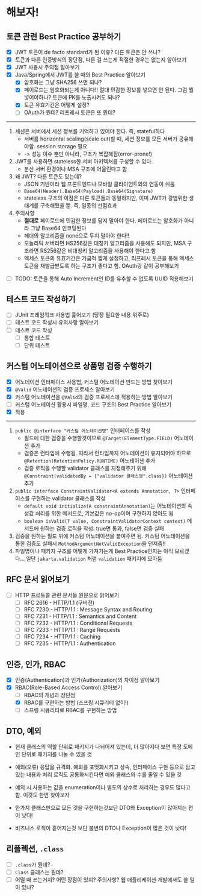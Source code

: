 # 해보자!

## 토큰 관련 Best Practice 공부하기
- [x] JWT 토큰이 de facto standard가 된 이유? 다른 토큰은 안 쓰나?
- [x] 토큰과 다른 인증방식의 장단점, 다른 걸 쓰는게 적절한 경우는 없는지 알아보기
- [x] JWT 사용시 주의점 알아보기
- [x] Java/Spring에서 JWT를 쓸 때의 Best Practice 알아보기
  - [x] 암호화는 그냥 SHA256 쓰면 되나?
  - [x] 페이로드는 암호화되는게 아니다!! 절대 민감한 정보를 넣으면 안 된다. 그럼 뭘 넣어야하나? 토큰에 PK를 노출시켜도 되나?
  - [x] 토큰 유효기간은 어떻게 설정?
  - [ ] OAuth가 뭔데? 리프레시 토큰은 또 뭔데?
- - -
1. 세션은 서버에서 세션 정보를 기억하고 있어야 한다. 즉, stateful하다
   - 서버를 horizontal scaling(scale out)할 때, 세션 정보를 모든 서버가 공유해야함. session storage 필요
   - -> 성능 이슈 뿐만 아니라, 구조가 복잡해짐(error-prone!)
2. JWT를 사용하면 stateless한 서버 아키텍쳐를 구성할 수 있다.
   - 분산 서버 환경이나 MSA 구조에 어울린다고 함
3. 왜 JWT? 다른 토큰도 있는데?
   - JSON 기반이라 웹 프론트엔드나 모바일 클라이언트와의 연동이 쉬움
   - `Base64(Header).Base64(Payload).Base64(Signature)`
   - stateless 구조의 이점은 다른 토큰들과 동일하지만, 이미 JWT가 광범위한 생태계를 구축해뒀을 뿐. 즉, 일종의 선점효과
4. 주의사항
   - **절대로** 페이로드에 민감한 정보를 담지 말아야 한다. 페이로드는 암호화가 아니라 그냥 Base64 인코딩된다
   - 헤더의 알고리즘을 none으로 두지 말아야 한다!!
   - 모놀리틱 서버라면 HS256같은 대칭키 알고리즘을 사용해도 되지만, MSA 구조라면 RS256같은 비대칭키 알고리즘을 사용해야 한다고 함
   - 엑세스 토큰의 유효기간은 가급적 짧게 설정하고, 리프레시 토큰을 통해 엑세스 토큰을 재발급받도록 하는 구조가 좋다고 함. OAuth랑 같이 공부해보기
- [ ] TODO: 토큰을 통해 Auto Increment인 ID를 유추할 수 없도록 UUID 적용해보기

## 테스트 코드 작성하기
- [ ] JUnit 프레임워크 사용법 훑어보기 (당장 필요한 내용 위주로)
- [ ] 테스트 코드 작성시 유의사항 알아보기
- [ ] 테스트 코드 작성
  - [ ] 통합 테스트
  - [ ] 단위 테스트

## 커스텀 어노테이션으로 상품명 검증 수행하기
- [x] 어노테이션 인터페이스 사용법, 커스텀 어노테이션 만드는 방법 찾아보기
- [x] `@Valid` 어노테이션의 검증 프로세스 알아보기
- [x] 커스텀 어노테이션을 `@Valid`의 검증 프로세스에 적용하는 방법 알아보기
- [ ] 커스텀 어노테이션 활용시 파일명, 코드 구조의 Best Practice 알아보기
- [x] 적용
- - -
1. `public @interface "커스텀 어노테이션명"` 인터페이스를 작성
    - 필드에 대한 검증을 수행할것이므로 `@Target(ElementType.FIELD)` 어노테이션 추가
    - 검증은 런타임에 수행됨. 따라서 런타임까지 어노테이션이 유지되어야 하므로 `@Retention(RetentionPolicy.RUNTIME)` 어노테이션 추가
    - 검증 로직을 수행할 validator 클래스를 지정해주기 위해 `@Constraint(validatedBy = {"validator 클래스명".class})` 어노테이션 추가 
2. `public interface ConstraintValidator<A extends Annotation, T>` 인터페이스를 구현하는 validator 클래스를 작성
   - `default void initialize(A constraintAnnotation)`는 어노테이션의 속성값 처리를 위한 메서드로, 기본값은 no-op이며 구현하지 않아도 됨
   - `boolean isValid(T value, ConstraintValidatorContext context)` 메서드에 원하는 검증 로직을 작성. true면 통과, false면 검증 실패
3. 검증을 원하는 필드 위에 커스텀 어노테이션을 붙여주면 됨. 커스텀 어노테이션을 통한 검증도 실패시 `MethodArgumentNotValidException`을 던져줌!!
4. 파일명이나 패키지 구조를 어떻게 가져가는게 Best Practice인지는 아직 모르겠다... 일단 `jakarta.validation` 처럼 `validation` 패키지에 모아둠

## RFC 문서 읽어보기
- [ ] HTTP 프로토콜 관련 문서들 원문으로 읽어보기
  - [ ] RFC 2616 - HTTP/1.1 (구버전)
  - [ ] RFC 7230 - HTTP/1.1 : Message Syntax and Routing
  - [ ] RFC 7231 - HTTP/1.1 : Semantics and Content
  - [ ] RFC 7232 - HTTP/1.1 : Conditional Requests
  - [ ] RFC 7233 - HTTP/1.1 : Range Requests 
  - [ ] RFC 7234 - HTTP/1.1 : Caching 
  - [ ] RFC 7235 - HTTP/1.1 : Authentication

## 인증, 인가, RBAC
- [x] 인증(Authentication)과 인가(Authorization)의 차이점 알아보기
- [x] RBAC(Role-Based Access Control) 알아보기
  - [ ] RBAC의 개념과 장단점
  - [x] RBAC를 구현하는 방법 (스프링 시큐리티 없이!)
  - [ ] 스프링 시큐리티로 RBAC를 구현하는 방법

## DTO, 예외
- 현재 클래스의 역할 단위로 패키지가 나뉘어져 있는데, 더 많아지다 보면 특정 도메인 단위로 패키지를 나눌 수 있을 것
- 예외(오류) 응답을 규격화. 예외를 포멧화시키고 상속, 인터페이스 구현 등으로 담고 있는 내용과 처리 로직도 공통화시킨다면 예외 클래스의 수를 줄일 수 있을 것
- 예외 시 사용하는 값을 enumeration이나 별도의 상수로 처리하는 경우도 많다고 함. 이것도 한번 찾아보자

- 한가지 클래스만으로 모든 것을 구현하는것보단 DTO와 Exception이 많아지는 편이 낫다!
- 비즈니스 로직이 흩어지는것 보단 불변의 DTO나 Exception이 많은 것이 낫다!

## 리플렉션, `.class`
- [ ] `.class`가 뭔데?
- [ ] `Class` 클래스는 뭔데?
- [ ] 어떨 때 쓰는거지? 어떤 장점이 있지? 주의사항? 웹 애플리케이션 개발에서도 쓸 일이 있나?

